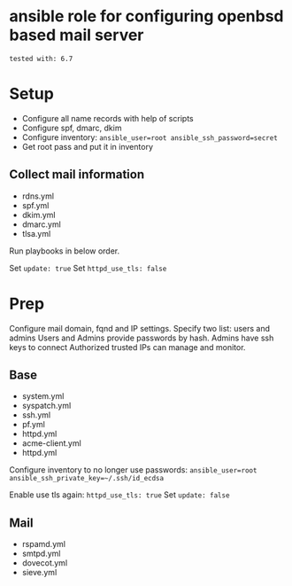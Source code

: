 # ansible role for configuring openbsd based mail server

`tested with: 6.7`

# Setup
* Configure all name records with help of scripts
* Configure spf, dmarc, dkim
* Configure inventory: `ansible_user=root ansible_ssh_password=secret`
* Get root pass and put it in inventory

## Collect mail information
* rdns.yml
* spf.yml
* dkim.yml
* dmarc.yml
* tlsa.yml

Run playbooks in below order.

Set `update: true`
Set `httpd_use_tls: false`

# Prep
Configure mail domain, fqnd and IP settings.
Specify two list: users and admins
Users and Admins provide passwords by hash.
Admins have ssh keys to connect
Authorized trusted IPs can manage and monitor.

## Base
* system.yml
* syspatch.yml
* ssh.yml
* pf.yml
* httpd.yml
* acme-client.yml
* httpd.yml

Configure inventory to no longer use passwords: `ansible_user=root ansible_ssh_private_key=~/.ssh/id_ecdsa`

Enable use tls again: `httpd_use_tls: true`
Set `update: false`

## Mail
* rspamd.yml
* smtpd.yml
* dovecot.yml
* sieve.yml
